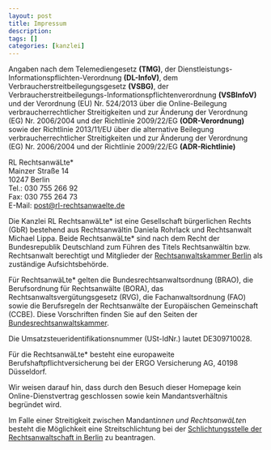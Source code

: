 ```yaml
---
layout: post
title: Impressum
description:
tags: []
categories: [kanzlei]
---
```


Angaben nach dem Telemediengesetz **(TMG)**, der Dienstleistungs-Informationspflichten-Verordnung **(DL-InfoV)**, dem Verbraucherstreitbeilegungsgesetz **(VSBG)**, der Verbraucherstreitbeilegungs-Informationspflichtenverordnung **(VSBInfoV)** und der Verordnung (EU) Nr. 524/2013 über die Online-Beilegung verbraucherrechtlicher Streitigkeiten und zur Änderung der Verordnung (EG) Nr. 2006/2004 und der Richtlinie 2009/22/EG **(ODR-Verordnung)** sowie der Richtlinie 2013/11/EU über die alternative Beilegung verbraucherrechtlicher Streitigkeiten und zur Änderung der Verordnung (EG) Nr. 2006/2004 und der Richtlinie 2009/22/EG **(ADR-Richtlinie)**

RL RechtsanwäLte*  
Mainzer Straße 14  
10247 Berlin  
Tel.: 030 755 266 92  
Fax: 030 755 264 73  
E-Mail: <post@rl-rechtsanwaelte.de>

Die Kanzlei RL RechtsanwäLte* ist eine Gesellschaft bürgerlichen Rechts (GbR) bestehend aus Rechtsanwältin Daniela Rohrlack und Rechtsanwalt Michael Lippa. Beide RechtsanwäLte* sind nach dem Recht der Bundesrepublik Deutschland zum Führen des Titels Rechtsanwältin bzw. Rechtsanwalt berechtigt und Mitglieder der [Rechtsanwaltskammer Berlin](https://www.rak-berlin.de/) als zuständige Aufsichtsbehörde.

Für RechtsanwäLte* gelten die Bundesrechtsanwaltsordnung (BRAO), die Berufsordnung für Rechtsanwälte (BORA), das Rechtsanwaltsvergütungsgesetz (RVG), die Fachanwaltsordnung (FAO) sowie die Berufsregeln der Rechtsanwälte der Europäischen Gemeinschaft (CCBE). 
Diese Vorschriften finden Sie auf den Seiten der [Bundesrechtsanwaltskammer](http://www.brak.de/fuer-anwaelte/berufsrecht/).

Die Umsatzsteueridentifikationsnummer (USt-IdNr.) lautet DE309710028.

Für die RechtsanwäLte* besteht eine europaweite Berufshaftpflichtversicherung bei der ERGO Versicherung AG, 40198 Düsseldorf. 

Wir weisen darauf hin, dass durch den Besuch dieser Homepage kein Online-Dienstvertrag geschlossen sowie kein Mandantsverhältnis begründet wird.

Im Falle einer Streitigkeit zwischen Mandant*innen und RechtsanwäLte*n besteht die Möglichkeit eine Streitschlichtung bei der [Schlichtungsstelle der Rechtsanwaltschaft in Berlin](http://www.s-d-r.org) zu beantragen.
